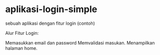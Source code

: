 # aplikasi-login-simple
sebuah aplikasi dengan fitur login (contoh)

Alur Fitur Login:

Memasukkan email dan password
Memvalidasi masukan.
Menampilkan halaman home.
